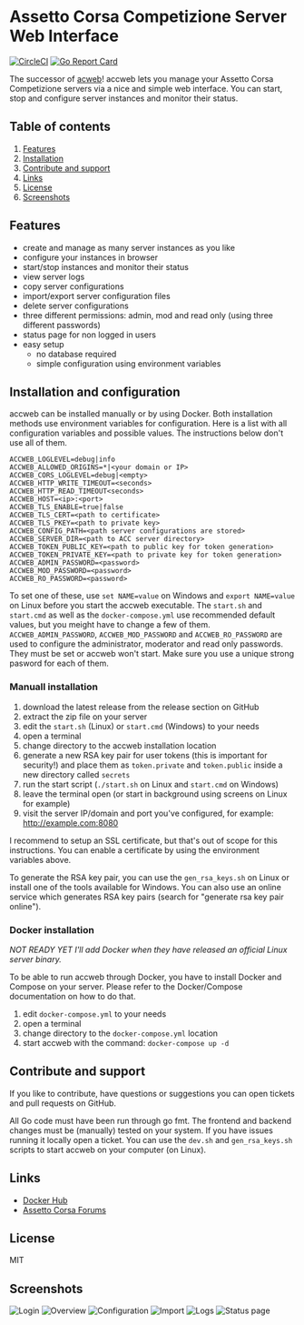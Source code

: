 # Assetto Corsa Competizione Server Web Interface

[![CircleCI](https://circleci.com/gh/assetto-corsa-web/accweb.svg?style=svg)](https://circleci.com/gh/assetto-corsa-web/accweb)
[![Go Report Card](https://goreportcard.com/badge/github.com/assetto-corsa-web/accweb)](https://goreportcard.com/report/github.com/assetto-corsa-web/accweb)

The successor of [acweb](https://github.com/assetto-corsa-web/acweb)! accweb lets you manage your Assetto Corsa Competizione servers via a nice and simple web interface. You can start, stop and configure server instances and monitor their status.

## Table of contents

1. [Features](#features)
2. [Installation](#installation)
3. [Contribute and support](#support)
4. [Links](#links)
5. [License](#license)
6. [Screenshots](#screenshots)

## Features
<a name="features" />

* create and manage as many server instances as you like
* configure your instances in browser
* start/stop instances and monitor their status
* view server logs
* copy server configurations
* import/export server configuration files
* delete server configurations
* three different permissions: admin, mod and read only (using three different passwords)
* status page for non logged in users
* easy setup
    * no database required
    * simple configuration using environment variables

## Installation and configuration
<a name="installation" />

accweb can be installed manually or by using Docker. Both installation methods use environment variables for configuration. Here is a list with all configuration variables and possible values. The instructions below don't use all of them.

```
ACCWEB_LOGLEVEL=debug|info
ACCWEB_ALLOWED_ORIGINS=*|<your domain or IP>
ACCWEB_CORS_LOGLEVEL=debug|<empty>
ACCWEB_HTTP_WRITE_TIMEOUT=<seconds>
ACCWEB_HTTP_READ_TIMEOUT<seconds>
ACCWEB_HOST=<ip>:<port>
ACCWEB_TLS_ENABLE=true|false
ACCWEB_TLS_CERT=<path to certificate>
ACCWEB_TLS_PKEY=<path to private key>
ACCWEB_CONFIG_PATH=<path server configurations are stored>
ACCWEB_SERVER_DIR=<path to ACC server directory>
ACCWEB_TOKEN_PUBLIC_KEY=<path to public key for token generation>
ACCWEB_TOKEN_PRIVATE_KEY=<path to private key for token generation>
ACCWEB_ADMIN_PASSWORD=<password>
ACCWEB_MOD_PASSWORD=<password>
ACCWEB_RO_PASSWORD=<password>
```

To set one of these, use `set NAME=value` on Windows and `export NAME=value` on Linux before you start the accweb executable. The `start.sh` and `start.cmd` as well as the `docker-compose.yml` use recommended default values, but you meight have to change a few of them.
`ACCWEB_ADMIN_PASSWORD`, `ACCWEB_MOD_PASSWORD` and `ACCWEB_RO_PASSWORD` are used to configure the administrator, moderator and read only passwords. They must be set or accweb won't start. Make sure you use a unique strong pasword for each of them.

### Manuall installation

1. download the latest release from the release section on GitHub
2. extract the zip file on your server
3. edit the `start.sh` (Linux) or `start.cmd` (Windows) to your needs
4. open a terminal
5. change directory to the accweb installation location
6. generate a new RSA key pair for user tokens (this is important for security!) and place them as `token.private` and `token.public` inside a new directory called `secrets`
7. run the start script (`./start.sh` on Linux and `start.cmd` on Windows)
8. leave the terminal open (or start in background using screens on Linux for example)
9. visit the server IP/domain and port you've configured, for example: http://example.com:8080

I recommend to setup an SSL certificate, but that's out of scope for this instructions. You can enable a certificate by using the environment variables above.

To generate the RSA key pair, you can use the `gen_rsa_keys.sh` on Linux or install one of the tools available for Windows. You can also use an online service which generates RSA key pairs (search for "generate rsa key pair online").

### Docker installation

*NOT READY YET*
*I'll add Docker when they have released an official Linux server binary.*

To be able to run accweb through Docker, you have to install Docker and Compose on your server. Please refer to the Docker/Compose documentation on how to do that.

1. edit `docker-compose.yml` to your needs
2. open a terminal
3. change directory to the `docker-compose.yml` location
4. start accweb with the command: `docker-compose up -d`

## Contribute and support
<a name="support" />

If you like to contribute, have questions or suggestions you can open tickets and pull requests on GitHub.

All Go code must have been run through go fmt. The frontend and backend changes must be (manually) tested on your system. If you have issues running it locally open a ticket. You can use the `dev.sh` and `gen_rsa_keys.sh` scripts to start accweb on your computer (on Linux).

## Links
<a name="links" />

* [Docker Hub](https://cloud.docker.com/repository/docker/kugel/accweb/general)
* [Assetto Corsa Forums](https://www.assettocorsa.net/forum/index.php?threads/release-accweb-assetto-corsa-competizione-server-management-tool-via-web-interface.57572/)

## License
<a name="license" />

MIT

## Screenshots
<a name="screenshots" />

![Login](screenshots/login.png)
![Overview](screenshots/overview.png)
![Configuration](screenshots/configuration.png)
![Import](screenshots/import.png)
![Logs](screenshots/logs.png)
![Status page](screenshots/statuspage.png)
